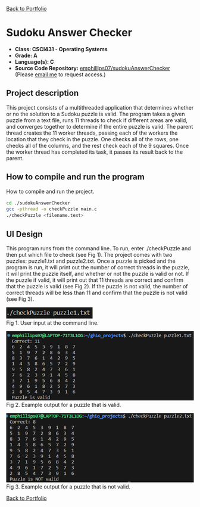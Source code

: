 [Back to Portfolio](./)

Sudoku Answer Checker
===============

-   **Class: CSCI431 - Operating Systems** 
-   **Grade: A** 
-   **Language(s): C** 
-   **Source Code Repository:** [emphillips07/sudokuAnswerChecker](https://github.com/emphillips07/sudokuAnswerChecker)  
    (Please [email me](mailto:ephillips@csustudent.net?subject=GitHub%20Access) to request access.)

## Project description

This project consists of a multithreaded application that determines whether or no the solution to a Sudoku puzzle is valid. The program takes a given puzzle from a text file, runs 11 threads to check if different areas are valid, and converges together to determine if the entire puzzle is valid. The parent thread creates the 11 worker threads, passing each of the workers the location that they check in the puzzle. One checks all of the rows, one checks all of the columns, and the rest check each of the 9 squares. Once the worker thread has completed its task, it passes its result back to the parent.

## How to compile and run the program

How to compile and run the project.

```bash
cd ./sudokuAnswerChecker
gcc -pthread -o checkPuzzle main.c
./checkPuzzle <filename.text>
```

## UI Design

This program runs from the command line. To run, enter ./checkPuzzle and then put which file to check (see Fig 1). The project comes with two puzzles: puzzle1.txt and puzzle2.txt. Once a puzzle is picked and the program is run, it will print out the number of correct threads in the puzzle, it will print the puzzle itself, and whether or not the puzzle is valid or not. If the puzzle if valid, it will print out that 11 threads are correct and confirm that the puzzle is valid (see Fig 2). If the puzzle is not valid, the number of correct threads will be less than 11 and confirm that the puzzle is not valid (see Fig 3).

![screenshot](images/prj3-1.png)  
Fig 1. User input at the command line.

![screenshot](images/prj3-2.png)  
Fig 2. Example output for a puzzle that is valid.

![screenshot](images/prj3-3.png)  
Fig 3. Example output for a puzzle that is not valid.

[Back to Portfolio](./)
